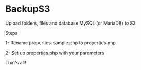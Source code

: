 # BackupS3
Upload folders, files and database MySQL (or MariaDB) to S3

Steps

1- Rename properties-sample.php to properties.php

2- Set up properties.php with your parameters

That's all!
